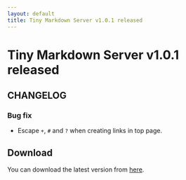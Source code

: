 ```yaml
---
layout: default
title: Tiny Markdown Server v1.0.1 released
---
```

# Tiny Markdown Server v1.0.1 released


## CHANGELOG

### Bug fix

- Escape `+`, `#` and `?` when creating links in top page.


## Download

You can download the latest version from [here](/tiny-markdown-server/).
